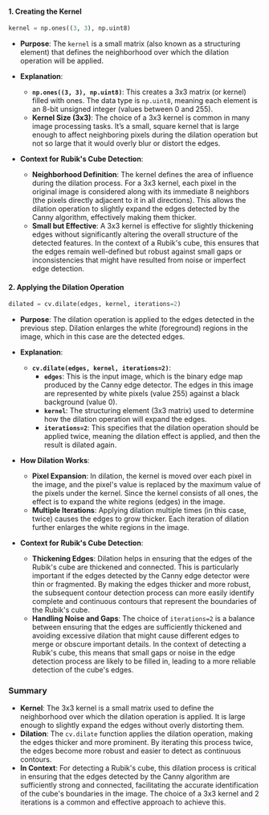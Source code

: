 #### **1. Creating the Kernel**
```python
kernel = np.ones((3, 3), np.uint8)
```

- **Purpose**: The `kernel` is a small matrix (also known as a structuring element) that defines the neighborhood over which the dilation operation will be applied.

- **Explanation**:
  - **`np.ones((3, 3), np.uint8)`**: This creates a 3x3 matrix (or kernel) filled with ones. The data type is `np.uint8`, meaning each element is an 8-bit unsigned integer (values between 0 and 255).
  - **Kernel Size (3x3)**: The choice of a 3x3 kernel is common in many image processing tasks. It’s a small, square kernel that is large enough to affect neighboring pixels during the dilation operation but not so large that it would overly blur or distort the edges. 

- **Context for Rubik's Cube Detection**:
  - **Neighborhood Definition**: The kernel defines the area of influence during the dilation process. For a 3x3 kernel, each pixel in the original image is considered along with its immediate 8 neighbors (the pixels directly adjacent to it in all directions). This allows the dilation operation to slightly expand the edges detected by the Canny algorithm, effectively making them thicker.
  - **Small but Effective**: A 3x3 kernel is effective for slightly thickening edges without significantly altering the overall structure of the detected features. In the context of a Rubik's cube, this ensures that the edges remain well-defined but robust against small gaps or inconsistencies that might have resulted from noise or imperfect edge detection.

#### **2. Applying the Dilation Operation**
```python
dilated = cv.dilate(edges, kernel, iterations=2)
```

- **Purpose**: The dilation operation is applied to the edges detected in the previous step. Dilation enlarges the white (foreground) regions in the image, which in this case are the detected edges.

- **Explanation**:
  - **`cv.dilate(edges, kernel, iterations=2)`**: 
    - **`edges`**: This is the input image, which is the binary edge map produced by the Canny edge detector. The edges in this image are represented by white pixels (value 255) against a black background (value 0).
    - **`kernel`**: The structuring element (3x3 matrix) used to determine how the dilation operation will expand the edges.
    - **`iterations=2`**: This specifies that the dilation operation should be applied twice, meaning the dilation effect is applied, and then the result is dilated again.

- **How Dilation Works**:
  - **Pixel Expansion**: In dilation, the kernel is moved over each pixel in the image, and the pixel's value is replaced by the maximum value of the pixels under the kernel. Since the kernel consists of all ones, the effect is to expand the white regions (edges) in the image.
  - **Multiple Iterations**: Applying dilation multiple times (in this case, twice) causes the edges to grow thicker. Each iteration of dilation further enlarges the white regions in the image.

- **Context for Rubik's Cube Detection**:
  - **Thickening Edges**: Dilation helps in ensuring that the edges of the Rubik's cube are thickened and connected. This is particularly important if the edges detected by the Canny edge detector were thin or fragmented. By making the edges thicker and more robust, the subsequent contour detection process can more easily identify complete and continuous contours that represent the boundaries of the Rubik's cube.
  - **Handling Noise and Gaps**: The choice of `iterations=2` is a balance between ensuring that the edges are sufficiently thickened and avoiding excessive dilation that might cause different edges to merge or obscure important details. In the context of detecting a Rubik's cube, this means that small gaps or noise in the edge detection process are likely to be filled in, leading to a more reliable detection of the cube's edges.

### **Summary**
- **Kernel**: The 3x3 kernel is a small matrix used to define the neighborhood over which the dilation operation is applied. It is large enough to slightly expand the edges without overly distorting them.
- **Dilation**: The `cv.dilate` function applies the dilation operation, making the edges thicker and more prominent. By iterating this process twice, the edges become more robust and easier to detect as continuous contours.
- **In Context**: For detecting a Rubik's cube, this dilation process is critical in ensuring that the edges detected by the Canny algorithm are sufficiently strong and connected, facilitating the accurate identification of the cube's boundaries in the image. The choice of a 3x3 kernel and 2 iterations is a common and effective approach to achieve this.